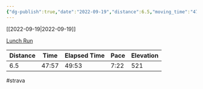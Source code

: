 ```yaml
---
{"dg-publish":true,"date":"2022-09-19","distance":6.5,"moving_time":"47:57","elapsed_time":"49:53","pace":"7:22","total_elevation_gain":521,"url":"https://www.strava.com/activities/7835012429","permalink":"/01-personal/strava/2022-09-19-lunch-run/","dgPassFrontmatter":true}
---
```



[[2022-09-19\|2022-09-19]]

[Lunch Run](https://www.strava.com/activities/7835012429)

| Distance | Time  | Elapsed Time | Pace | Elevation |
| -------- | ----- | ------------ | ---- | --------- |
| 6.5      | 47:57 | 49:53        | 7:22 | 521       |




#strava
